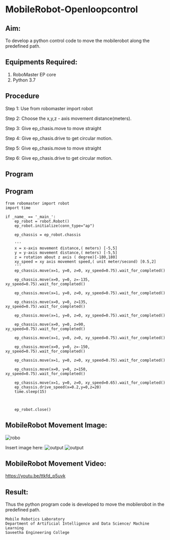 # MobileRobot-Openloopcontrol
## Aim:

To develop a python control code to move the mobilerobot along the predefined path.

## Equipments Required:
1. RoboMaster EP core
2. Python 3.7

## Procedure

Step 1:
Use from robomaster import robot

Step 2:
Choose the x,y,z - axis movement distance(meters).

Step 3:
Give ep_chasis.move to move straight

Step 4:
Give ep_chasis.drive to get circular motion.

Step 5:
Give ep_chasis.move to move straight

Step 6:
Give ep_chasis.drive to get circular motion.

## Program
## Program
```
from robomaster import robot
import time

if _name_ == '_main_':
    ep_robot = robot.Robot()
    ep_robot.initialize(conn_type="ap")

    ep_chassis = ep_robot.chassis

    '''
    x = x-axis movement distance,( meters) [-5,5]
    y = y-axis movement distance,( meters) [-5,5]
    z = rotation about z axis ( degree)[-180,180]
    xy_speed = xy axis movement speed,( unit meter/second) [0.5,2]
    '''
    ep_chassis.move(x=1, y=0, z=0, xy_speed=0.75).wait_for_completed()

    ep_chassis.move(x=0, y=0, z=-135, xy_speed=0.75).wait_for_completed()

    ep_chassis.move(x=1, y=0, z=0, xy_speed=0.75).wait_for_completed()

    ep_chassis.move(x=0, y=0, z=135, xy_speed=0.75).wait_for_completed()

    ep_chassis.move(x=1, y=0, z=0, xy_speed=0.75).wait_for_completed()

    ep_chassis.move(x=0, y=0, z=90, xy_speed=0.75).wait_for_completed()

    ep_chassis.move(x=1, y=0, z=0, xy_speed=0.75).wait_for_completed()

    ep_chassis.move(x=0, y=0, z=-150, xy_speed=0.75).wait_for_completed()

    ep_chassis.move(x=1, y=0, z=0, xy_speed=0.75).wait_for_completed()

    ep_chassis.move(x=0, y=0, z=150, xy_speed=0.75).wait_for_completed()

    ep_chassis.move(x=1, y=0, z=0, xy_speed=0.65).wait_for_completed()
    ep_chassis.drive_speed(x=0.2,y=0,z=20)
    time.sleep(15)



    ep_robot.close()
```

## MobileRobot Movement Image:

![robo](./img/robomaster.png)

Insert image here:
![output](in.jpeg)
![output](final.jpeg)



## MobileRobot Movement Video:

https://youtu.be/ttkfd_p5uvk

## Result:
Thus the python program code is developed to move the mobilerobot in the predefined path.


```
Mobile Robotics Laboratory
Department of Artificial Intelligence and Data Science/ Machine Learning
Saveetha Engineering College
```
